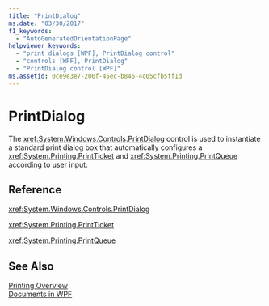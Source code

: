 ```yaml
---
title: "PrintDialog"
ms.date: "03/30/2017"
f1_keywords: 
  - "AutoGeneratedOrientationPage"
helpviewer_keywords: 
  - "print dialogs [WPF], PrintDialog control"
  - "controls [WPF], PrintDialog"
  - "PrintDialog control [WPF]"
ms.assetid: 0ce9e3e7-206f-45ec-b845-4c05cfb5ff1d
---
```

# PrintDialog
The <xref:System.Windows.Controls.PrintDialog> control is used to instantiate a standard print dialog box that automatically configures a <xref:System.Printing.PrintTicket> and <xref:System.Printing.PrintQueue> according to user input.  
  
## Reference  
 <xref:System.Windows.Controls.PrintDialog>  
  
 <xref:System.Printing.PrintTicket>  
  
 <xref:System.Printing.PrintQueue>  
  
## See Also  
 [Printing Overview](../../../../docs/framework/wpf/advanced/printing-overview.md)  
 [Documents in WPF](../../../../docs/framework/wpf/advanced/documents-in-wpf.md)
